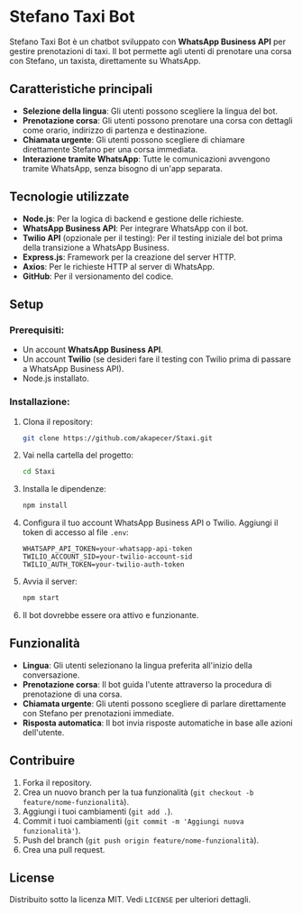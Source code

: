 # Stefano Taxi Bot

Stefano Taxi Bot è un chatbot sviluppato con **WhatsApp Business API** per gestire prenotazioni di taxi. Il bot permette agli utenti di prenotare una corsa con Stefano, un taxista, direttamente su WhatsApp.

## Caratteristiche principali
- **Selezione della lingua**: Gli utenti possono scegliere la lingua del bot.
- **Prenotazione corsa**: Gli utenti possono prenotare una corsa con dettagli come orario, indirizzo di partenza e destinazione.
- **Chiamata urgente**: Gli utenti possono scegliere di chiamare direttamente Stefano per una corsa immediata.
- **Interazione tramite WhatsApp**: Tutte le comunicazioni avvengono tramite WhatsApp, senza bisogno di un'app separata.

## Tecnologie utilizzate
- **Node.js**: Per la logica di backend e gestione delle richieste.
- **WhatsApp Business API**: Per integrare WhatsApp con il bot.
- **Twilio API** (opzionale per il testing): Per il testing iniziale del bot prima della transizione a WhatsApp Business.
- **Express.js**: Framework per la creazione del server HTTP.
- **Axios**: Per le richieste HTTP al server di WhatsApp.
- **GitHub**: Per il versionamento del codice.

## Setup
### Prerequisiti:
- Un account **WhatsApp Business API**.
- Un account **Twilio** (se desideri fare il testing con Twilio prima di passare a WhatsApp Business API).
- Node.js installato.

### Installazione:
1. Clona il repository:
    ```bash
    git clone https://github.com/akapecer/Staxi.git
    ```

2. Vai nella cartella del progetto:
    ```bash
    cd Staxi
    ```

3. Installa le dipendenze:
    ```bash
    npm install
    ```

4. Configura il tuo account WhatsApp Business API o Twilio. Aggiungi il token di accesso al file `.env`:
    ```text
    WHATSAPP_API_TOKEN=your-whatsapp-api-token
    TWILIO_ACCOUNT_SID=your-twilio-account-sid
    TWILIO_AUTH_TOKEN=your-twilio-auth-token
    ```

5. Avvia il server:
    ```bash
    npm start
    ```

6. Il bot dovrebbe essere ora attivo e funzionante.

## Funzionalità
- **Lingua**: Gli utenti selezionano la lingua preferita all'inizio della conversazione.
- **Prenotazione corsa**: Il bot guida l'utente attraverso la procedura di prenotazione di una corsa.
- **Chiamata urgente**: Gli utenti possono scegliere di parlare direttamente con Stefano per prenotazioni immediate.
- **Risposta automatica**: Il bot invia risposte automatiche in base alle azioni dell'utente.

## Contribuire
1. Forka il repository.
2. Crea un nuovo branch per la tua funzionalità (`git checkout -b feature/nome-funzionalità`).
3. Aggiungi i tuoi cambiamenti (`git add .`).
4. Commit i tuoi cambiamenti (`git commit -m 'Aggiungi nuova funzionalità'`).
5. Push del branch (`git push origin feature/nome-funzionalità`).
6. Crea una pull request.

## License
Distribuito sotto la licenza MIT. Vedi `LICENSE` per ulteriori dettagli.

